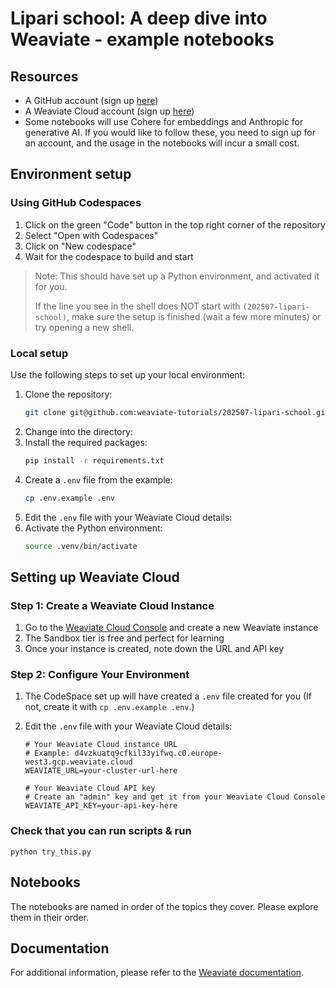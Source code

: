 # Lipari school: A deep dive into Weaviate - example notebooks

## Resources

- A GitHub account (sign up [here](https://github.com/signup))
- A Weaviate Cloud account (sign up [here](https://console.weaviate.cloud/))
- Some notebooks will use Cohere for embeddings and Anthropic for generative AI. If you would like to follow these, you need to sign up for an account, and the usage in the notebooks will incur a small cost.

## Environment setup

### Using GitHub Codespaces

1. Click on the green "Code" button in the top right corner of the repository
2. Select "Open with Codespaces"
3. Click on "New codespace"
4. Wait for the codespace to build and start

> Note: This should have set up a Python environment, and activated it for you.
>
> If the line you see in the shell does NOT start with `(202507-lipari-school)`,
> make sure the setup is finished (wait a few more minutes) or try opening a new shell.

### Local setup

Use the following steps to set up your local environment:

1. Clone the repository:
   ```bash
   git clone git@github.com:weaviate-tutorials/202507-lipari-school.git
   ```
2. Change into the directory:
3. Install the required packages:
   ```bash
   pip install -r requirements.txt
   ```
4. Create a `.env` file from the example:
   ```bash
   cp .env.example .env
   ```
5. Edit the `.env` file with your Weaviate Cloud details:
6. Activate the Python environment:
   ```bash
   source .venv/bin/activate
   ```

## Setting up Weaviate Cloud

### Step 1: Create a Weaviate Cloud Instance

1. Go to the [Weaviate Cloud Console](https://console.weaviate.cloud/) and create a new Weaviate instance
2. The Sandbox tier is free and perfect for learning
3. Once your instance is created, note down the URL and API key

### Step 2: Configure Your Environment

1. The CodeSpace set up will have created a `.env` file created for you
   (If not, create it with `cp .env.example .env`.)

2. Edit the `.env` file with your Weaviate Cloud details:
   ```env
   # Your Weaviate Cloud instance URL
   # Example: d4vzkuatq9cfkil33yifwq.c0.europe-west3.gcp.weaviate.cloud
   WEAVIATE_URL=your-cluster-url-here

   # Your Weaviate Cloud API key
   # Create an "admin" key and get it from your Weaviate Cloud Console
   WEAVIATE_API_KEY=your-api-key-here
   ```

### Check that you can run scripts & run

```shell
python try_this.py
```

## Notebooks

The notebooks are named in order of the topics they cover. Please explore them in their order.

## Documentation

For additional information, please refer to the [Weaviate documentation](https://docs.weaviate.io/weaviate).
